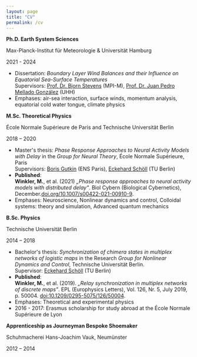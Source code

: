 ```yaml
---
layout: page
title: "CV"
permalink: /cv
---
```

<div style="text-align: right;">
    <source src="inputs/photo.jpeg" style="width: 100px; height: 100px; border-radius: 50%;">
</div>

**Ph.D. Earth System Sciences**
<br>

Max-Planck-Institut für Meteorologie & Universität Hamburg
<br>

2021 - 2024
- Dissertation: *Boundary Layer Wind Balances and their Influence on Equatorial Sea-Surface Temperatures*<br>
Supervisors: [Prof. Dr. Bjorn Stevens](https://mpimet.mpg.de/institut/mitarbeiterinnen/mitarbeiterdetail?tx_mitarbeiterverwaltung_mitarbeiterliste%5Baction%5D=show&tx_mitarbeiterverwaltung_mitarbeiterliste%5Bcontroller%5D=Mitarbeiter&tx_mitarbeiterverwaltung_mitarbeiterliste%5Bmitarbeiter%5D=11&cHash=6b76dcfaee5961642aba4f38def0c875) (MPI-M), [Prof. Dr. Juan Pedro Mellado González](https://jpmellado.github.io/) (UHH)
- Emphases: air-sea interaction, surface winds, momentum analysis, equatorial cold water tongue, climate physics


**M.Sc. Theoretical Physics**
<br>

École Normale Supérieure de Paris and Technische Universität Berlin
<br>

2018 – 2020<br>   
- Master's thesis: *Phase Response Approaches to Neural Activity Models with Delay* in the *Group for Neural Theory*, École Normale Supérieure, Paris<br>
Supervisors: [Boris Gutkin](https://lnc2.dec.ens.fr/en/member/636/boris-gutkin) (ENS Paris), [Eckehard Schöll](https://www.tu.berlin/itp/agschoell/eckehard-schoell-2) (TU Berlin)
- **Published**:<br> 
**Winkler, M.**, et al. (2021) *„Phase response approaches to neural activity models with distributed delay"*. Biol Cybern (Biological Cybernetics), December.[doi.org/10.1007/s00422-021-00910-9](https://link.springer.com/article/10.1007/s00422-021-00910-9).
- Emphases: Neuroscience, Nonlinear dynamics and control, Colloidal systems: theory and simulation, Advanced quantum mechanics


**B.Sc. Physics**
<br>

Technische Universität Berlin
<br>

2014 – 2018<br>
- Bachelor's thesis: *Synchronization of chimera states in multiplex networks of logistic maps* in the Research *Group for Nonlinear Dynamics and Control*, Technische Universität Berlin.<br>
Supervisor: [Eckehard Schöll](https://www.tu.berlin/itp/agschoell/eckehard-schoell-2) (TU Berlin)
- **Published**:<br>
**Winkler, M.**, et al. (2019). *„Relay synchronization in multiplex networks of discrete maps"*. EPL (Europhysics Letters), Vol. 126, Nr. 5, July 2019, p. 50004. [doi:10.1209/0295-5075/126/50004](https://iopscience.iop.org/article/10.1209/0295-5075/126/50004/pdf).
- Emphases: Theoretical and experimental physics
- 2016 - 2017: Erasmus scholarship for study abroad at the École Normale Supérieure de Lyon

**Apprenticeship as Journeyman Bespoke Shoemaker**
<br>

Schuhmacherei Hans-Joachim Vauk, Neumünster
<br>

2012 – 2014<br>
